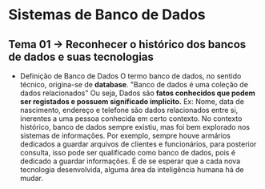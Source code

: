 # Sistemas de Banco de Dados

## Tema 01 -> Reconhecer o histórico dos bancos de dados e suas tecnologias

* Definição de Banco de Dados
    O termo banco de dados, no sentido técnico, origina-se de 
    **database**. "Banco de dados é uma coleção de dados relacionados"
    Ou seja, Dados são **fatos conhecidos que podem ser registados e possuem significado implícito.**
    Ex: Nome, data de nascimento, endereço e telefone são dados
    relacionados entre si, inerentes a uma pessoa conhecida em
    certo contexto.
    No contexto histórico, banco de dados sempre existiu, mas
    foi bem explorado nos sistemas de informações. Por exemplo, 
    sempre houve armários dedicados a guardar arquivos de 
    clientes e funcionários, para posterior consulta, isso pode
    ser qualificado como banco de dados, pois é dedicado a 
    guardar informações. É de se esperar que a cada nova 
    tecnologia desenvolvida, alguma área da inteligência 
    humana há de mudar.

